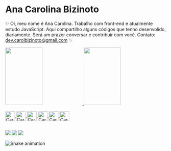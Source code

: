 # Ana Carolina Bizinoto

✨ 
Oi, meu nome é Ana Carolina.
Trabalho com front-end e
atualmente estudo JavaScript.
Aqui compartilho alguns códigos que tenho desenvolido, diariamente.
Será um prazer conversar e contribuir com você.
Contato: dev.carolbizinoto@gmail.com
✨

<div align="left">
  <a href="https://github.com/anacarolbizinoto">
  <img height="180em" width="48%" src="https://github-readme-stats.vercel.app/api?username=anacarolbizinoto&show_icons=true&theme=dark&include_all_commits=true&count_private=true"/>
  <img height="180em" width="48%" src="https://github-readme-stats.vercel.app/api/top-langs/?username=anacarolbizinoto&layout=compact&langs_count=7&theme=dark"/>
</div>
  
  
<div style="display: inline_block"><br>
     <img align="center" alt="Carol-HTML" height="30" src="https://cdn.jsdelivr.net/gh/devicons/devicon/icons/html5/html5-original-wordmark.svg">
     <img align="center" alt="Carol-CSS" height="30" src="https://cdn.jsdelivr.net/gh/devicons/devicon/icons/css3/css3-original-wordmark.svg">
     <img align="center" alt="Carol-JS" height="30" src="https://cdn.jsdelivr.net/gh/devicons/devicon/icons/javascript/javascript-original.svg">
     <img align="center" alt="Carol-Git" height="30" src="https://cdn.jsdelivr.net/gh/devicons/devicon/icons/git/git-original.svg">
     <img align="center" alt="Carol-GitHub" height="30" src="https://cdn.jsdelivr.net/gh/devicons/devicon/icons/github/github-original-wordmark.svg">
     <img align="center" alt="Carol-VSCode" height="30" src="https://cdn.jsdelivr.net/gh/devicons/devicon/icons/vscode/vscode-original-wordmark.svg">
          
</div>
  
  ##
  
<div> 
  <a href="https://discord.gg/VvZMKtC6" target="_blank"><img src="https://img.shields.io/badge/Discord-7289DA?style=for-the-badge&logo=discord&logoColor=white" target="_blank"></a> 
  <a href = "mailto:dev.carolbizinoto@gmail.com"><img src="https://img.shields.io/badge/Gmail-D14836?style=for-the-badge&logo=gmail&logoColor=white" target="_blank"></a>
  <a href="https://www.linkedin.com/in/ana-carolina-bizinoto/" target="_blank"><img src="https://img.shields.io/badge/-LinkedIn-%230077B5?style=for-the-badge&logo=linkedin&logoColor=white" target="_blank"></a> 
  
  ![Snake animation](https://github.com/anacarolbizinoto/anacarolbizinoto/blob/output/github-contribution-grid-snake.svg)
  
   </div>
